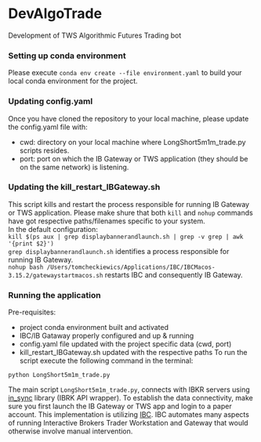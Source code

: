 # DevAlgoTrade
Development of TWS Algorithmic Futures Trading bot
### Setting up conda environment
Please execute `conda env create --file environment.yaml` to build your local conda environment for the project.

### Updating config.yaml
Once you have cloned the repository to your local machine, please update the config.yaml file with:
 - cwd: directory on your local machine where LongShort5m1m_trade.py scripts resides. 
 - port: port on which the IB Gateway or TWS application (they should be on the same network) is listening.
### Updating the kill_restart_IBGateway.sh
This script kills and restart the process responsible for running IB Gateway or TWS application.
Please make shure that both `kill` and `nohup` commands have got respective paths/filenames specific to your system.  
In the default configuration:  
 `kill $(ps aux | grep displaybannerandlaunch.sh | grep -v grep | awk '{print $2}')`  
`grep displaybannerandlaunch.sh` identifies a process responsible for running IB Gateway.  
`nohup bash /Users/tomcheckiewics/Applications/IBC/IBCMacos-3.15.2/gatewaystartmacos.sh`  restarts IBC and consequently IB Gateway.

### Running the application
Pre-requisites:
- project conda environment built and activated
- IBC/IB Gataway properly configured and up & running 
- config.yaml file updated with the project specific data (cwd, port)
- kill_restart_IBGateway.sh updated with the respective paths
To run the script execute the following command in the terminal:

`python LongShort5m1m_trade.py`

The main script `LongShort5m1m_trade.py`, connects with IBKR servers using [in_sync](https://github.com/erdewit/ib_insync) library (IBRK API wrapper).
To establish the data connectivity, make sure you first launch the IB Gateway or TWS app and login to a paper account. 
This implementation is utilizing [IBC](https://github.com/IbcAlpha/IBC/tree/3.15.2). IBC automates many aspects of running Interactive Brokers Trader Workstation and Gateway that would otherwise involve manual intervention. 





